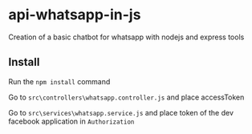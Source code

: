 # api-whatsapp-in-js
Creation of a basic chatbot for whatsapp with nodejs and express tools

## Install

Run the `npm install` command

Go to `src\controllers\whatsapp.controller.js` and place accessToken

Go to `src\services\whatsapp.service.js` and place token of the dev facebook application in `Authorization`
